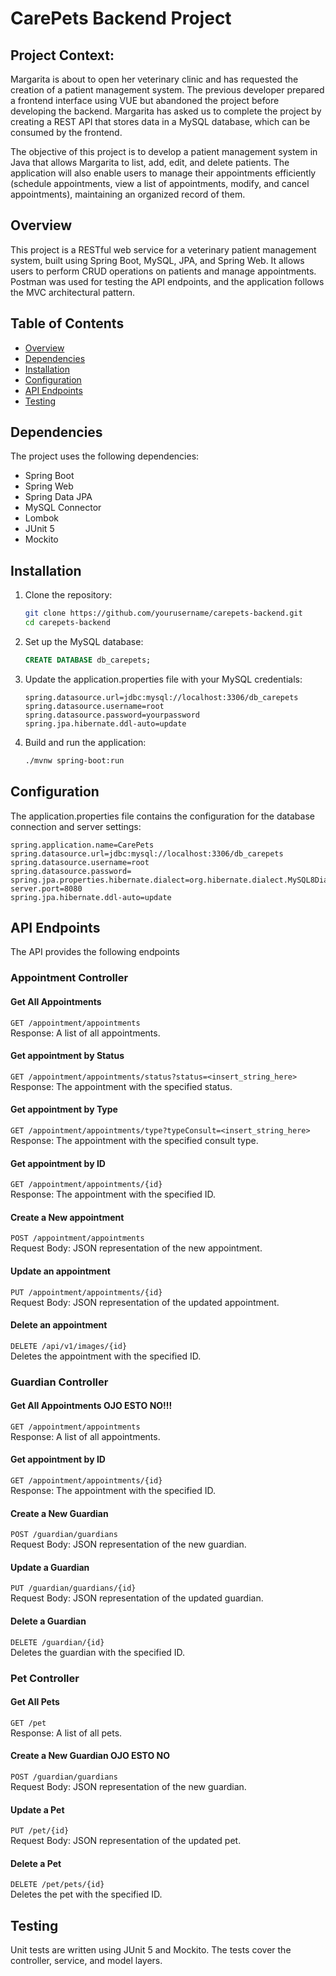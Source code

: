 # CarePets Backend Project

## Project Context:
Margarita is about to open her veterinary clinic and has requested the creation of a patient management system. The previous developer prepared a frontend interface using VUE but abandoned the project before developing the backend. Margarita has asked us to complete the project by creating a REST API that stores data in a MySQL database, which can be consumed by the frontend.

The objective of this project is to develop a patient management system in Java that allows Margarita to list, add, edit, and delete patients. The application will also enable users to manage their appointments efficiently (schedule appointments, view a list of appointments, modify, and cancel appointments), maintaining an organized record of them.

## Overview

This project is a RESTful web service for a veterinary patient management system, built using Spring Boot, MySQL, JPA, and Spring Web. It allows users to perform CRUD operations on patients and manage appointments. Postman was used for testing the API endpoints, and the application follows the MVC architectural pattern.

## Table of Contents

- [Overview](#overview)
- [Dependencies](#dependencies)
- [Installation](#installation)
- [Configuration](#configuration)
- [API Endpoints](#api-endpoints)
- [Testing](#testing)

## Dependencies

The project uses the following dependencies:

- Spring Boot
- Spring Web
- Spring Data JPA
- MySQL Connector
- Lombok
- JUnit 5
- Mockito

## Installation

1. Clone the repository:
    ```bash
    git clone https://github.com/yourusername/carepets-backend.git
    cd carepets-backend
    ```

2. Set up the MySQL database:
    ```sql
    CREATE DATABASE db_carepets;
    ```

3. Update the application.properties file with your MySQL credentials:
    ```properties
    spring.datasource.url=jdbc:mysql://localhost:3306/db_carepets
    spring.datasource.username=root
    spring.datasource.password=yourpassword
    spring.jpa.hibernate.ddl-auto=update
    ```

4. Build and run the application:
    ```bash
    ./mvnw spring-boot:run
    ```

## Configuration

The application.properties file contains the configuration for the database connection and server settings:
```properties
spring.application.name=CarePets
spring.datasource.url=jdbc:mysql://localhost:3306/db_carepets
spring.datasource.username=root
spring.datasource.password=
spring.jpa.properties.hibernate.dialect=org.hibernate.dialect.MySQL8Dialect
server.port=8080
spring.jpa.hibernate.ddl-auto=update
```
## API Endpoints
The API provides the following endpoints
### Appointment Controller
#### Get All Appointments
```GET /appointment/appointments```\
Response: A list of all appointments.
#### Get appointment by Status
```GET /appointment/appointments/status?status=<insert_string_here>```\
Response: The appointment with the specified status.
#### Get appointment by Type
```GET /appointment/appointments/type?typeConsult=<insert_string_here>```\
Response: The appointment with the specified consult type.
#### Get appointment by ID
```GET /appointment/appointments/{id}```\
Response: The appointment with the specified ID.
#### Create a New appointment
```POST /appointment/appointments```\
Request Body: JSON representation of the new appointment.
#### Update an appointment
```PUT /appointment/appointments/{id}```\
Request Body: JSON representation of the updated appointment.
#### Delete an appointment
```DELETE /api/v1/images/{id}```\
Deletes the appointment with the specified ID.

### Guardian Controller
#### Get All Appointments OJO ESTO NO!!!
```GET /appointment/appointments```\
Response: A list of all appointments.
#### Get appointment by ID
```GET /appointment/appointments/{id}```\
Response: The appointment with the specified ID.
#### Create a New Guardian
```POST /guardian/guardians```\
Request Body: JSON representation of the new guardian.
#### Update a Guardian
```PUT /guardian/guardians/{id}```\
Request Body: JSON representation of the updated guardian.
#### Delete a Guardian
```DELETE /guardian/{id}```\
Deletes the guardian with the specified ID.


### Pet Controller
#### Get All Pets
```GET /pet```\
Response: A list of all pets.
#### Create a New Guardian OJO ESTO NO
```POST /guardian/guardians```\
Request Body: JSON representation of the new guardian.
#### Update a Pet
```PUT /pet/{id}```\
Request Body: JSON representation of the updated pet.
#### Delete a Pet
```DELETE /pet/pets/{id}```\
Deletes the pet with the specified ID.

## Testing
Unit tests are written using JUnit 5 and Mockito. The tests cover the controller, service, and model layers.

